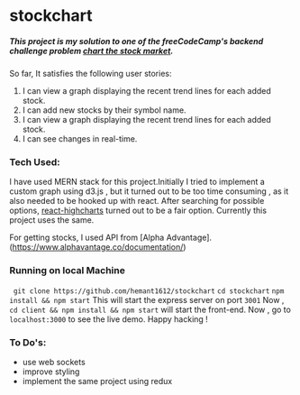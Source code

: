 # stockchart

##### This project is my solution to one of the freeCodeCamp's backend challenge problem [chart the stock market](https://www.freecodecamp.org/challenges/chart-the-stock-market).

So far, It satisfies the following user stories:

 1. I can view a graph displaying the recent trend lines for each added stock.
 2. I can add new stocks by their symbol name.
 3. I can view a graph displaying the recent trend lines for each added stock.
 4.  I can see changes in real-time.

### Tech Used: 
I have used MERN stack for this project.Initially I tried to implement a custom graph using d3.js , but it turned out to be too time consuming , as it also needed to be hooked up with react. After searching for possible options, [react-highcharts](https://www.npmjs.com/package/react-highcharts) turned out to be a fair option. Currently this project uses the same.

For getting stocks, I used API from [Alpha Advantage].(https://www.alphavantage.co/documentation/)

###  Running on local Machine
 `  git clone https://github.com/hemant1612/stockchart `
 `cd stockchart`
 `npm install && npm start`
 This will start the express server on port `3001`
 Now , `cd client && npm install && npm start`
 will start the front-end.
Now , go to `localhost:3000`
to see the live demo.
Happy hacking !

### To Do's:
 - use web sockets 
 - improve styling
 - implement the same project using redux


